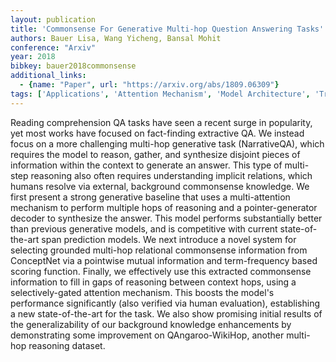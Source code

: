 ```yaml
---
layout: publication
title: 'Commonsense For Generative Multi-hop Question Answering Tasks'
authors: Bauer Lisa, Wang Yicheng, Bansal Mohit
conference: "Arxiv"
year: 2018
bibkey: bauer2018commonsense
additional_links:
  - {name: "Paper", url: "https://arxiv.org/abs/1809.06309"}
tags: ['Applications', 'Attention Mechanism', 'Model Architecture', 'Transformer']
---
```

Reading comprehension QA tasks have seen a recent surge in popularity, yet
most works have focused on fact-finding extractive QA. We instead focus on a
more challenging multi-hop generative task (NarrativeQA), which requires the
model to reason, gather, and synthesize disjoint pieces of information within
the context to generate an answer. This type of multi-step reasoning also often
requires understanding implicit relations, which humans resolve via external,
background commonsense knowledge. We first present a strong generative baseline
that uses a multi-attention mechanism to perform multiple hops of reasoning and
a pointer-generator decoder to synthesize the answer. This model performs
substantially better than previous generative models, and is competitive with
current state-of-the-art span prediction models. We next introduce a novel
system for selecting grounded multi-hop relational commonsense information from
ConceptNet via a pointwise mutual information and term-frequency based scoring
function. Finally, we effectively use this extracted commonsense information to
fill in gaps of reasoning between context hops, using a selectively-gated
attention mechanism. This boosts the model's performance significantly (also
verified via human evaluation), establishing a new state-of-the-art for the
task. We also show promising initial results of the generalizability of our
background knowledge enhancements by demonstrating some improvement on
QAngaroo-WikiHop, another multi-hop reasoning dataset.
